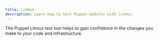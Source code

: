 ```yaml
---
title: Litmus
description: Learn how to test Puppet modules with litmus.
---
```

The Puppet Litmus test tool helps to gain confidence in the changes you make to your code and infrastructure.